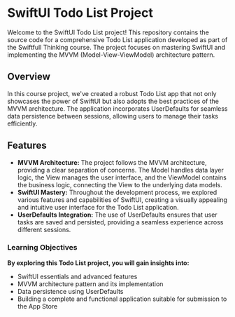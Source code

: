 # SwiftUI Todo List Project

Welcome to the SwiftUI Todo List project! This repository contains the source code for a comprehensive Todo List application developed as part of the Swiftfull Thinking course. The project focuses on mastering SwiftUI and implementing the MVVM (Model-View-ViewModel) architecture pattern.

## Overview

In this course project, we've created a robust Todo List app that not only showcases the power of SwiftUI but also adopts the best practices of the MVVM architecture. The application incorporates UserDefaults for seamless data persistence between sessions, allowing users to manage their tasks efficiently.

## Features

- **MVVM Architecture:** The project follows the MVVM architecture, providing a clear separation of concerns. The Model handles data layer logic, the View manages the user interface, and the ViewModel contains the business logic, connecting the View to the underlying data models.
- **SwiftUI Mastery:** Throughout the development process, we explored various features and capabilities of SwiftUI, creating a visually appealing and intuitive user interface for the Todo List application.
- **UserDefaults Integration:** The use of UserDefaults ensures that user tasks are saved and persisted, providing a seamless experience across different sessions.

### Learning Objectives

**By exploring this Todo List project, you will gain insights into:**

* SwiftUI essentials and advanced features
* MVVM architecture pattern and its implementation
* Data persistence using UserDefaults
* Building a complete and functional application suitable for submission to the App Store
